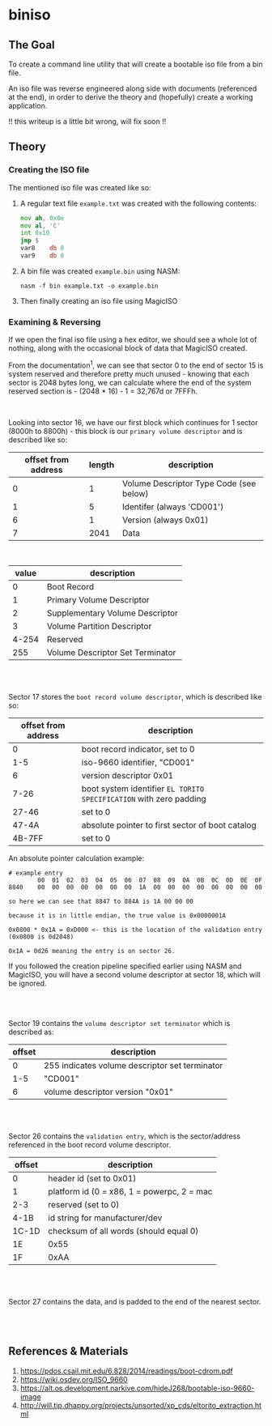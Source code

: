 # biniso

## The Goal
To create a command line utility that will create a bootable iso file from a bin file.

An iso file was reverse engineered along side with documents (referenced at the end), in order to derive the theory and (hopefully) create a working application.

!! this writeup is a little bit wrong, will fix soon !!

## Theory

### Creating the ISO file
The mentioned iso file was created like so:

1. A regular text file ``example.txt`` was created with the following contents:
    ```asm
    mov ah, 0x0e
    mov al, 'C'
    int 0x10
    jmp $
    var8	db 0
    var9	db 0
    ```
2. A bin file was created ``example.bin`` using NASM:
    ```
    nasm -f bin example.txt -o example.bin
    ```
3. Then finally creating an iso file using MagicISO

### Examining & Reversing
If we open the final iso file using a hex editor, we should see a whole lot of nothing, along with the occasional block of data that MagicISO created. 

From the documentation<sup>1</sup>, we can see that sector 0 to the end of sector 15 is system reserved and therefore pretty much unused - knowing that each sector is 2048 bytes long, we can calculate where the end of the system reserved section is - (2048 * 16) - 1 = 32,767d or 7FFFh. 

<br>

Looking into sector 16, we have our first block which continues for 1 sector (8000h to 8800h) - this block is our ``primary volume descriptor`` and is described like so:

|offset from address|length|description|
|--|--|--|
|0|1|Volume Descriptor Type Code (see below)|
|1|5|Identifer (always 'CD001')|
|6|1|Version (always 0x01)|
|7|2041|Data|

<br>

|value|description|
|--|--|
|0|Boot Record|
|1|Primary Volume Descriptor|
|2|Supplementary Volume Descriptor|
|3|Volume Partition Descriptor|
|4-254|Reserved|
|255|Volume Descriptor Set Terminator|

<br><br>

Sector 17 stores the ``boot record volume descriptor``, which is described like so:

|offset from address|description|
|--|--|
|0|boot record indicator, set to 0|
|1-5|iso-9660 identifier, "CD001"|
|6|version descriptor 0x01|
|7-26|boot system identifier ``EL TORITO SPECIFICATION`` with zero padding|
|27-46|set to 0|
|47-4A|absolute pointer to first sector of boot catalog|
|4B-7FF|set to 0|

An absolute pointer calculation example:
```
# example entry
        00  01  02  03  04  05  06  07  08  09  0A  0B  0C  0D  0E  0F
8840    00  00  00  00  00  00  00  1A  00  00  00  00  00  00  00  00

so here we can see that 8847 to 884A is 1A 00 00 00

because it is in little endian, the true value is 0x0000001A

0x0800 * 0x1A = 0xD000 <- this is the location of the validation entry
(0x0800 is 0d2048)

0x1A = 0d26 meaning the entry is on sector 26.
```

If you followed the creation pipeline specified earlier using NASM and MagicISO, you will have a second volume descriptor at sector 18, which will be ignored.

<br><br>

Sector 19 contains the ``volume descriptor set terminator`` which is described as:

|offset|description|
|--|--|
|0|255 indicates volume descriptor set terminator|
|1-5|"CD001"|
|6|volume descriptor version "0x01"|


<br><br>

Sector 26 contains the ``validation entry``, which is the sector/address referenced in the boot record volume descriptor.

|offset|description|
|--|--|
|0|header id (set to 0x01)|
|1|platform id (0 = x86, 1 = powerpc, 2 = mac|
|2-3|reserved (set to 0)|
|4-1B|id string for manufacturer/dev|
|1C-1D|checksum of all words (should equal 0)|
|1E|0x55|
|1F|0xAA|


<br><br>

Sector 27 contains the data, and is padded to the end of the nearest sector.

<br><br>

## References & Materials

1. https://pdos.csail.mit.edu/6.828/2014/readings/boot-cdrom.pdf
2. https://wiki.osdev.org/ISO_9660
3. https://alt.os.development.narkive.com/hideJ268/bootable-iso-9660-image
4. http://will.tip.dhappy.org/projects/unsorted/xp_cds/eltorito_extraction.html
